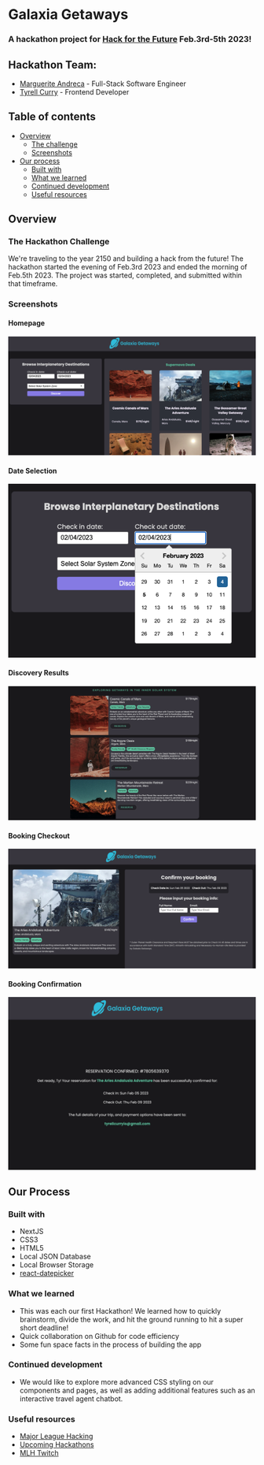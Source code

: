 # Galaxia Getaways
### A hackathon project for [Hack for the Future](https://hack-for-the-future.devpost.com/) Feb.3rd-5th 2023!

## Hackathon Team:
- [Marguerite Andreca](https://github.com/margueriteandreca) - Full-Stack Software Engineer
- [Tyrell Curry](https://github.com/tyrellcurry) - Frontend Developer

## Table of contents

- [Overview](#overview)
  - [The challenge](#the-challenge)
  - [Screenshots](#screenshots)
- [Our process](#our-process)
  - [Built with](#built-with)
  - [What we learned](#what-we-learned)
  - [Continued development](#continued-development)
  - [Useful resources](#useful-resources)

## Overview

### The Hackathon Challenge

We're traveling to the year 2150 and building a hack from the future! The hackathon started the evening of Feb.3rd 2023 and ended the morning of Feb.5th 2023. The project was started, completed, and submitted within that timeframe.

### Screenshots
#### Homepage
![](public/images/screenshots/Desktop-1.png)
#### Date Selection
![](public/images/screenshots/Desktop-2.png)
#### Discovery Results
![](public/images/screenshots/Desktop-3.png)
#### Booking Checkout
![](public/images/screenshots/Desktop-4.png)
#### Booking Confirmation
![](public/images/screenshots/Desktop-5.png)

## Our Process

### Built with

- NextJS
- CSS3
- HTML5
- Local JSON Database
- Local Browser Storage
- [react-datepicker](https://www.npmjs.com/package/react-datepicker)

### What we learned

- This was each our first Hackathon! We learned how to quickly brainstorm, divide the work, and hit the ground running to hit a super short deadline!
- Quick collaboration on Github for code efficiency 
- Some fun space facts in the process of building the app

### Continued development

 - We would like to explore more advanced CSS styling on our components and pages, as well as adding additional features such as an interactive travel agent chatbot.

### Useful resources

- [Major League Hacking](https://mlh.io/)
- [Upcoming Hackathons](https://mlh.io/seasons/2023/events)
- [MLH Twitch](https://www.twitch.tv/mlh)